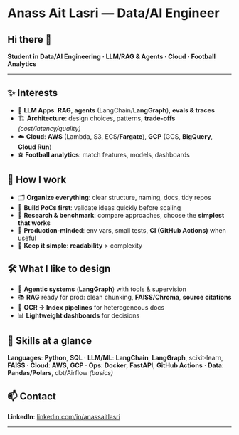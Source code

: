 # **Anass Ait Lasri** — Data/AI Engineer

## Hi there 👋

**Student in Data/AI Engineering · LLM/RAG & Agents · Cloud · Football Analytics**

---

## ✨ **Interests**

* 🧠 **LLM Apps**: **RAG**, **agents** (LangChain/**LangGraph**), **evals & traces**
* 🏗️ **Architecture**: design choices, patterns, **trade‑offs** *(cost/latency/quality)*
* ☁️ **Cloud**: **AWS** (Lambda, S3, ECS/**Fargate**), **GCP** (GCS, **BigQuery**, **Cloud Run**)
* ⚽ **Football analytics**: match features, models, dashboards

## 🧩 **How I work**

* 🗂️ **Organize everything**: clear structure, naming, docs, tidy repos
* 🧪 **Build PoCs first**: validate ideas quickly before scaling
* 🔎 **Research & benchmark**: compare approaches, choose the **simplest that works**
* 🚢 **Production‑minded**: env vars, small tests, **CI (GitHub Actions)** when useful
* 🧭 **Keep it simple**: **readability** > complexity

## 🛠️ **What I like to design**

* 🤖 **Agentic systems** (**LangGraph**) with tools & supervision
* 📚 **RAG** ready for prod: clean chunking, **FAISS/Chroma**, **source citations**
* 🧾 **OCR → Index pipelines** for heterogeneous docs
* 📊 **Lightweight dashboards** for decisions

## 🧠 **Skills at a glance**

**Languages**: **Python**, **SQL**  ·  **LLM/ML**: **LangChain**, **LangGraph**, scikit‑learn, **FAISS**  ·  **Cloud**: **AWS**, **GCP**  ·  **Ops**: **Docker**, **FastAPI**, **GitHub Actions**  ·  **Data**: **Pandas/Polars**, dbt/Airflow *(basics)*

## 📫 **Contact**

**LinkedIn**: [linkedin.com/in/anassaitlasri](https://www.linkedin.com/in/anassaitlasri)  

---
